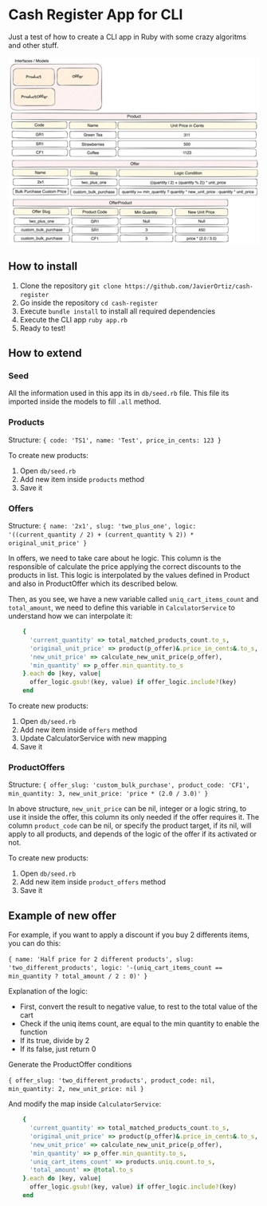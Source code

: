 # Cash Register App for CLI

Just a test of how to create a CLI app in Ruby with some crazy algoritms and other stuff.

![Schema](./docs/diagram.png)

## How to install

1. Clone the repository
`git clone https://github.com/JavierOrtiz/cash-register`
2. Go inside the repository
`cd cash-register`
3. Execute `bundle install` to install all required dependencies
4. Execute the CLI app
`ruby app.rb`
5. Ready to test!

## How to extend

### Seed

All the information used in this app its in `db/seed.rb` file. This file its imported inside the models to fill `.all` method.

### Products

Structure:
`{ code: 'TS1', name: 'Test', price_in_cents: 123 }`

To create new products:
1. Open `db/seed.rb`
2. Add new item inside `products` method
3. Save it

### Offers

Structure:
`{ name: '2x1', slug: 'two_plus_one', logic: '((current_quantity / 2) + (current_quantity % 2)) * original_unit_price' }`

In offers, we need to take care about he logic. This column is the responsible of calculate the price applying the correct discounts to the products in list. This logic is interpolated by the values defined in Product and also in ProductOffer which its described below.

Then, as you see, we have a new variable called `uniq_cart_items_count` and `total_amount`, we need to define this variable in `CalculatorService` to understand how we can interpolate it:

```ruby
    {
      'current_quantity' => total_matched_products_count.to_s,
      'original_unit_price' => product(p_offer)&.price_in_cents&.to_s,
      'new_unit_price' => calculate_new_unit_price(p_offer),
      'min_quantity' => p_offer.min_quantity.to_s
    }.each do |key, value|
      offer_logic.gsub!(key, value) if offer_logic.include?(key)
    end
```

To create new products:
1. Open `db/seed.rb`
2. Add new item inside `offers` method
3. Update CalculatorService with new mapping
3. Save it

### ProductOffers

Structure:
`{ offer_slug: 'custom_bulk_purchase', product_code: 'CF1', min_quantity: 3, new_unit_price: 'price * (2.0 / 3.0)' }`

In above structure, `new_unit_price` can be nil, integer or a logic string, to use it inside the offer, this column its only needed if the offer requires it.
The column `product_code` can be nil, or specify the product target, if its nil, will apply to all products, and depends of the logic of the offer if its activated or not.

To create new products:
1. Open `db/seed.rb`
2. Add new item inside `product_offers` method
3. Save it

## Example of new offer

For example, if you want to apply a discount if you buy 2 differents items, you can do this:

`{ name: 'Half price for 2 different products', slug: 'two_different_products', logic: '-(uniq_cart_items_count == min_quantity ? total_amount / 2 : 0)' }`

Explanation of the logic:
- First, convert the result to negative value, to rest to the total value of the cart
- Check if the uniq items count, are equal to the min quantity to enable the function
- If its true, divide by 2
- If its false, just return 0

Generate the ProductOffer conditions

`{ offer_slug: 'two_different_products', product_code: nil, min_quantity: 2, new_unit_price: nil }`

And modify the map inside `CalculatorService`:

```ruby
    {
      'current_quantity' => total_matched_products_count.to_s,
      'original_unit_price' => product(p_offer)&.price_in_cents&.to_s,
      'new_unit_price' => calculate_new_unit_price(p_offer),
      'min_quantity' => p_offer.min_quantity.to_s,
      'uniq_cart_items_count' => products.uniq.count.to_s,
      'total_amount' => @total.to_s
    }.each do |key, value|
      offer_logic.gsub!(key, value) if offer_logic.include?(key)
    end
```
